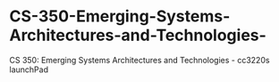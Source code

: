 # CS-350-Emerging-Systems-Architectures-and-Technologies-
CS 350: Emerging Systems Architectures and Technologies - cc3220s launchPad
